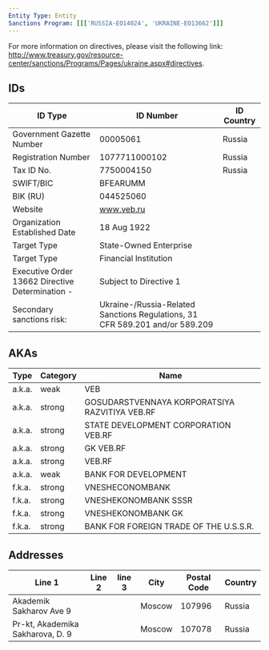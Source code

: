 ```yaml
---
Entity Type: Entity
Sanctions Program: [[['RUSSIA-EO14024', 'UKRAINE-EO13662']]]
---
```

For more information on directives, please visit the following link: http://www.treasury.gov/resource-center/sanctions/Programs/Pages/ukraine.aspx#directives.

## IDs
| ID Type | ID Number | ID Country |
|---------|-----------|------------|
| Government Gazette Number | 00005061 | Russia |
| Registration Number | 1077711000102 | Russia |
| Tax ID No. | 7750004150 | Russia |
| SWIFT/BIC | BFEARUMM |  |
| BIK (RU) | 044525060 |  |
| Website | www.veb.ru |  |
| Organization Established Date | 18 Aug 1922 |  |
| Target Type | State-Owned Enterprise |  |
| Target Type | Financial Institution |  |
| Executive Order 13662 Directive Determination - | Subject to Directive 1 |  |
| Secondary sanctions risk: | Ukraine-/Russia-Related Sanctions Regulations, 31 CFR 589.201 and/or 589.209 |  |


## AKAs
| Type | Category | Name      | 
|------|----------|-----------|
| a.k.a. | weak | VEB |
| a.k.a. | strong | GOSUDARSTVENNAYA KORPORATSIYA RAZVITIYA VEB.RF |
| a.k.a. | strong | STATE DEVELOPMENT CORPORATION VEB.RF |
| a.k.a. | strong | GK VEB.RF |
| a.k.a. | strong | VEB.RF |
| a.k.a. | weak | BANK FOR DEVELOPMENT |
| f.k.a. | strong | VNESHECONOMBANK |
| f.k.a. | strong | VNESHEKONOMBANK SSSR |
| f.k.a. | strong | VNESHEKONOMBANK GK |
| f.k.a. | strong | BANK FOR FOREIGN TRADE OF THE U.S.S.R. |


## Addresses
| Line 1 | Line 2 | line 3 | City | Postal Code| Country | 
|--------|--------|--------|------|------------|---------|
| Akademik Sakharov Ave 9 |  |  | Moscow | 107996 | Russia |
| Pr-kt, Akademika Sakharova, D. 9 |  |  | Moscow | 107078 | Russia |

